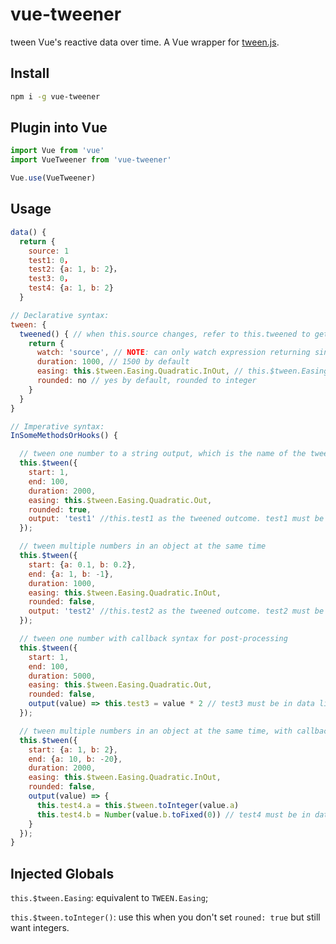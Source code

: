 # vue-tweener

tween Vue's reactive data over time. A Vue wrapper for [tween.js](https://github.com/tweenjs/tween.js).

## Install

```bash
npm i -g vue-tweener
```

## Plugin into Vue

```js
import Vue from 'vue'
import VueTweener from 'vue-tweener'

Vue.use(VueTweener)
```

## Usage

```js
data() {
  return {
    source: 1
    test1: 0，
    test2: {a: 1, b: 2}，
    test3: 0，
    test4: {a: 1, b: 2}
  }

// Declarative syntax:
tween: {
  tweened() { // when this.source changes, refer to this.tweened to get the tweened source
    return {
      watch: 'source', // NOTE: can only watch expression returning single number, not object or others.
      duration: 1000, // 1500 by default
      easing: this.$tween.Easing.Quadratic.InOut, // this.$tween.Easing.Quadratic.Out by default
      rounded: no // yes by default, rounded to integer
    }
  }
}

// Imperative syntax:
InSomeMethodsOrHooks() {

  // tween one number to a string output, which is the name of the tweened outcome
  this.$tween({
    start: 1,
    end: 100,
    duration: 2000,
    easing: this.$tween.Easing.Quadratic.Out,
    rounded: true,
    output: 'test1' //this.test1 as the tweened outcome. test1 must be in data list.
  });

  // tween multiple numbers in an object at the same time
  this.$tween({
    start: {a: 0.1, b: 0.2},
    end: {a: 1, b: -1},
    duration: 1000,
    easing: this.$tween.Easing.Quadratic.InOut,
    rounded: false,
    output: 'test2' //this.test2 as the tweened outcome. test2 must be in data list.
  });

  // tween one number with callback syntax for post-processing
  this.$tween({
    start: 1,
    end: 100,
    duration: 5000,
    easing: this.$tween.Easing.Quadratic.Out,
    rounded: false,
    output(value) => this.test3 = value * 2 // test3 must be in data list.
  });

  // tween multiple numbers in an object at the same time, with callback syntax for post-processing
  this.$tween({
    start: {a: 1, b: 2},
    end: {a: 10, b: -20},
    duration: 2000,
    easing: this.$tween.Easing.Quadratic.InOut,
    rounded: false,
    output(value) => {
      this.test4.a = this.$tween.toInteger(value.a)
      this.test4.b = Number(value.b.toFixed(0)) // test4 must be in data list.
    }
  });
}
```

## Injected Globals

`this.$tween.Easing`: equivalent to `TWEEN.Easing`;

`this.$tween.toInteger()`: use this when you don't set `rouned: true` but still want integers.
